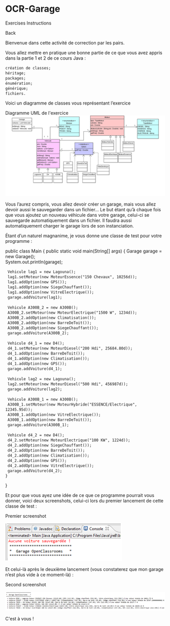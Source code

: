 # OCR-Garage

Exercises
Instructions

Back

Bienvenue dans cette activité de correction par les pairs.

Vous allez mettre en pratique une bonne partie de ce que vous avez appris dans la partie 1 et 2 de ce cours Java :

    création de classes;
    héritage;
    packages;
    énumération;
    générique;
    fichiers.


Voici un diagramme de classes vous représentant l’exercice

Diagramme UML de l'exercice
![Alt text](/P2PA-Voiture.png?raw=true "Optional Title")

Vous l’aurez compris, vous allez devoir créer un garage, mais vous allez devoir aussi le sauvegarder dans un fichier… Le but étant qu’à chaque fois que vous ajoutez un nouveau véhicule dans votre garage, celui-ci se sauvegarde automatiquement dans un fichier. Il faudra aussi automatiquement charger le garage lors de son instanciation.

 

Étant d’un naturel magnanime, je vous donne une classe de test pour votre programme :

public class Main {
    public static void main(String[] args) {
   	 Garage garage = new Garage();   
   	 System.out.println(garage);
   	 
   	 Vehicule lag1 = new Lagouna();
   	 lag1.setMoteur(new MoteurEssence("150 Chevaux", 10256d));
   	 lag1.addOption(new GPS());
   	 lag1.addOption(new SiegeChauffant());
   	 lag1.addOption(new VitreElectrique());
   	 garage.addVoiture(lag1);
   		 
   	 Vehicule A300B_2 = new A300B();
   	 A300B_2.setMoteur(new MoteurElectrique("1500 W", 1234d));
   	 A300B_2.addOption(new Climatisation());
   	 A300B_2.addOption(new BarreDeToit());
   	 A300B_2.addOption(new SiegeChauffant());
   	 garage.addVoiture(A300B_2);
   	 
   	 Vehicule d4_1 = new D4();
   	 d4_1.setMoteur(new MoteurDiesel("200 Hdi", 25684.80d));
   	 d4_1.addOption(new BarreDeToit());
   	 d4_1.addOption(new Climatisation());
   	 d4_1.addOption(new GPS());
   	 garage.addVoiture(d4_1);   	 
   	 
   	 Vehicule lag2 = new Lagouna();
   	 lag2.setMoteur(new MoteurDiesel("500 Hdi", 456987d));
   	 garage.addVoiture(lag2);
   	 
   	 Vehicule A300B_1 = new A300B();
   	 A300B_1.setMoteur(new MoteurHybride("ESSENCE/Electrique", 12345.95d));
   	 A300B_1.addOption(new VitreElectrique());
   	 A300B_1.addOption(new BarreDeToit());
   	 garage.addVoiture(A300B_1);
   	 
   	 Vehicule d4_2 = new D4();
   	 d4_2.setMoteur(new MoteurElectrique("100 KW", 1224d));
   	 d4_2.addOption(new SiegeChauffant());
   	 d4_2.addOption(new BarreDeToit());
   	 d4_2.addOption(new Climatisation());
   	 d4_2.addOption(new GPS());
   	 d4_2.addOption(new VitreElectrique());
   	 garage.addVoiture(d4_2);   			 
    }
}

 

 

Et pour que vous ayez une idée de ce que ce programme pourrait vous donner, voici deux screenshots, celui-ci lors du premier lancement de cette classe de test :

Premier screenshot

![Alt text](/sortie-sans.png?raw=true "Optional Title")

 

Et celui-là après le deuxième lancement (vous constaterez que mon garage n’est plus vide à ce moment-là) :

Second screenshot

![Alt text](/sortie.png?raw=true "Optional Title")
 

C'est à vous !

 

